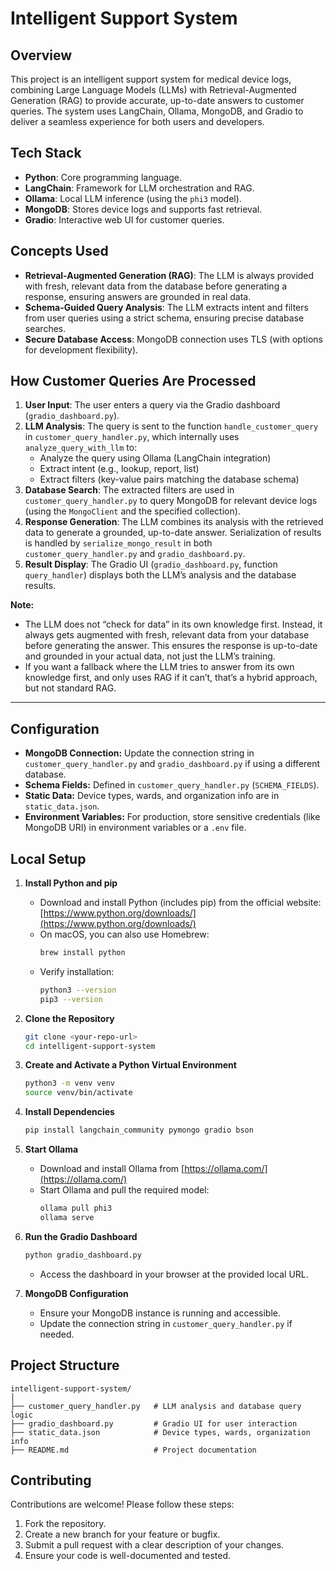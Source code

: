 # Intelligent Support System

## Overview

This project is an intelligent support system for medical device logs, combining Large Language Models (LLMs) with Retrieval-Augmented Generation (RAG) to provide accurate, up-to-date answers to customer queries. The system uses LangChain, Ollama, MongoDB, and Gradio to deliver a seamless experience for both users and developers.

## Tech Stack

- **Python**: Core programming language.
- **LangChain**: Framework for LLM orchestration and RAG.
- **Ollama**: Local LLM inference (using the `phi3` model).
- **MongoDB**: Stores device logs and supports fast retrieval.
- **Gradio**: Interactive web UI for customer queries.

## Concepts Used

- **Retrieval-Augmented Generation (RAG)**: The LLM is always provided with fresh, relevant data from the database before generating a response, ensuring answers are grounded in real data.
- **Schema-Guided Query Analysis**: The LLM extracts intent and filters from user queries using a strict schema, ensuring precise database searches.
- **Secure Database Access**: MongoDB connection uses TLS (with options for development flexibility).

## How Customer Queries Are Processed

1. **User Input**: The user enters a query via the Gradio dashboard (`gradio_dashboard.py`).
2. **LLM Analysis**: The query is sent to the function `handle_customer_query` in `customer_query_handler.py`, which internally uses `analyze_query_with_llm` to:
   - Analyze the query using Ollama (LangChain integration)
   - Extract intent (e.g., lookup, report, list)
   - Extract filters (key-value pairs matching the database schema)
3. **Database Search**: The extracted filters are used in `customer_query_handler.py` to query MongoDB for relevant device logs (using the `MongoClient` and the specified collection).
4. **Response Generation**: The LLM combines its analysis with the retrieved data to generate a grounded, up-to-date answer. Serialization of results is handled by `serialize_mongo_result` in both `customer_query_handler.py` and `gradio_dashboard.py`.
5. **Result Display**: The Gradio UI (`gradio_dashboard.py`, function `query_handler`) displays both the LLM’s analysis and the database results.

**Note:**
- The LLM does not “check for data” in its own knowledge first. Instead, it always gets augmented with fresh, relevant data from your database before generating the answer. This ensures the response is up-to-date and grounded in your actual data, not just the LLM’s training.
- If you want a fallback where the LLM tries to answer from its own knowledge first, and only uses RAG if it can’t, that’s a hybrid approach, but not standard RAG.

---

## Configuration

- **MongoDB Connection:** Update the connection string in `customer_query_handler.py` and `gradio_dashboard.py` if using a different database.
- **Schema Fields:** Defined in `customer_query_handler.py` (`SCHEMA_FIELDS`).
- **Static Data:** Device types, wards, and organization info are in `static_data.json`.
- **Environment Variables:** For production, store sensitive credentials (like MongoDB URI) in environment variables or a `.env` file.

## Local Setup

1. **Install Python and pip**
   - Download and install Python (includes pip) from the official website: [https://www.python.org/downloads/](https://www.python.org/downloads/)
   - On macOS, you can also use Homebrew:
     ```bash
     brew install python
     ```
   - Verify installation:
     ```bash
     python3 --version
     pip3 --version
     ```

2. **Clone the Repository**
   ```bash
   git clone <your-repo-url>
   cd intelligent-support-system
   ```

3. **Create and Activate a Python Virtual Environment**
   ```bash
   python3 -m venv venv
   source venv/bin/activate
   ```

4. **Install Dependencies**
   ```bash
   pip install langchain_community pymongo gradio bson
   ```

5. **Start Ollama**
   - Download and install Ollama from [https://ollama.com/](https://ollama.com/)
   - Start Ollama and pull the required model:
     ```bash
     ollama pull phi3
     ollama serve
     ```

6. **Run the Gradio Dashboard**
   ```bash
   python gradio_dashboard.py
   ```
   - Access the dashboard in your browser at the provided local URL.

7. **MongoDB Configuration**
   - Ensure your MongoDB instance is running and accessible.
   - Update the connection string in `customer_query_handler.py` if needed.

## Project Structure

```
intelligent-support-system/
│
├── customer_query_handler.py   # LLM analysis and database query logic
├── gradio_dashboard.py         # Gradio UI for user interaction
├── static_data.json            # Device types, wards, organization info
├── README.md                   # Project documentation
```

## Contributing

Contributions are welcome! Please follow these steps:

1. Fork the repository.
2. Create a new branch for your feature or bugfix.
3. Submit a pull request with a clear description of your changes.
4. Ensure your code is well-documented and tested.
